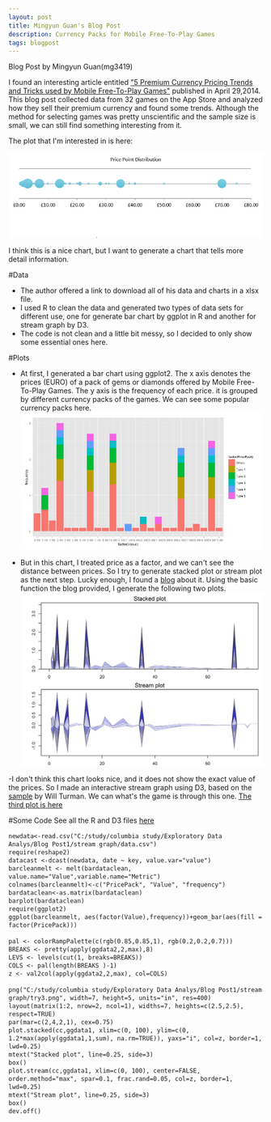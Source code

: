 ```yaml
---
layout: post
title: Mingyun Guan's Blog Post
description: Currency Packs for Mobile Free-To-Play Games
tags: blogpost
---
```


Blog Post by Mingyun Guan(mg3419)

I found an interesting article entitled ["5 Premium Currency Pricing Trends and Tricks used by Mobile Free-To-Play Games"](http://www.allworkallplay.org/blog/5-premium-currency-pricing-trends-and-tricks-used-by-mobile-free-to-play-games/) published in April 29,2014. This blog post collected data from 32 games on the App Store and analyzed how they sell their premium currency and found some trends. Although the method for selecting games was pretty unscientific and the sample size is small, we can still find something interesting from it.

The plot that I'm interested in is here:

![Price Point Distribution](https://github.com/guangoku/Data-Visualization/blob/master/BlogPost1/plot1.PNG?raw=true)

I think this is a nice chart, but I want to generate a chart that tells more detail information.

#Data


- The author offered a link to download all of his data and charts in a xlsx file.
-  I used R to clean the data and generated two types of data sets for different use, one for generate bar chart by ggplot in R and another for stream graph by D3.
- The code is not clean and a little bit messy, so I decided to only show some essential ones here. 

#Plots
 

- At first, I generated a bar chart using ggplot2. The x axis denotes the prices (EURO) of a pack of gems or diamonds offered by Mobile Free-To-Play Games. The y axis is the frequency of each price. it is grouped by different currency packs of the games. We can see some popular currency packs here.
![bar chart](https://github.com/guangoku/Data-Visualization/blob/master/BlogPost1/plot2.jpeg?raw=true)


- But in this chart, I treated price as a factor, and we can't see the distance between prices. So I try to generate stacked plot or stream plot as the next step. Lucky enough, I found a [blog](http://menugget.blogspot.com/2013/12/data-mountains-and-streams-stacked-area.html) about it. Using the basic function the blog provided, I generate the following two plots.
![stacked & stream plot](https://github.com/guangoku/Data-Visualization/blob/master/BlogPost1/plot3.png?raw=true)

-I don't think this chart looks nice, and it does not show the exact value of the prices. So I made an interactive stream graph using D3, based on the [sample](http://bl.ocks.org/WillTurman/4631136) by Will Turman. We can what's the game is through this one.
[The third plot is here](http://guangoku.github.io/streamtry1.html)



#Some Code
See all the R and D3 files [here](https://github.com/guangoku/Data-Visualization/tree/master/BlogPost1)

      
    newdata<-read.csv("C:/study/columbia study/Exploratory Data Analys/Blog Post1/stream graph/data.csv")
    require(reshape2)
    datacast <-dcast(newdata, date ~ key, value.var="value")
    barcleanmelt <- melt(bardataclean, value.name="Value",variable.name="Metric")
    colnames(barcleanmelt)<-c("PricePack", "Value", "frequency")
    bardataclean<-as.matrix(bardataclean)
    barplot(bardataclean)
    require(ggplot2)
    ggplot(barcleanmelt, aes(factor(Value),frequency))+geom_bar(aes(fill = factor(PricePack)))

    pal <- colorRampPalette(c(rgb(0.85,0.85,1), rgb(0.2,0.2,0.7)))
    BREAKS <- pretty(apply(ggdata2,2,max),8)
    LEVS <- levels(cut(1, breaks=BREAKS))
    COLS <- pal(length(BREAKS )-1)
    z <- val2col(apply(ggdata2,2,max), col=COLS)

    png("C:/study/columbia study/Exploratory Data Analys/Blog Post1/stream graph/try3.png", width=7, height=5, units="in", res=400)
    layout(matrix(1:2, nrow=2, ncol=1), widths=7, heights=c(2.5,2.5), respect=TRUE)
    par(mar=c(2,4,2,1), cex=0.75)
    plot.stacked(cc,ggdata1, xlim=c(0, 100), ylim=c(0, 1.2*max(apply(ggdata1,1,sum), na.rm=TRUE)), yaxs="i", col=z, border=1, lwd=0.25)
    mtext("Stacked plot", line=0.25, side=3)
    box()
    plot.stream(cc,ggdata1, xlim=c(0, 100), center=FALSE, order.method="max", spar=0.1, frac.rand=0.05, col=z, border=1, lwd=0.25)
    mtext("Stream plot", line=0.25, side=3)
    box()
    dev.off()
    



